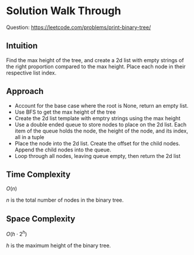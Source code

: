 # Solution Walk Through
Question: https://leetcode.com/problems/print-binary-tree/

## Intuition
Find the max height of the tree, and create a 2d list with empty strings of the right proportion compared to the max height.
Place each node in their respective list index.

## Approach
- Account for the base case where the root is None, return an empty list.
- Use BFS to get the max height of the tree
- Create the 2d list template with emptry strings using the max height
- Use a double ended queue to store nodes to place on the 2d list.
Each item of the queue holds the node, the height of the node, and its index, all in a tuple
- Place the node into the 2d list. Create the offset for the child nodes. Append the child nodes into the queue.
- Loop through all nodes, leaving queue empty, then return the 2d list

## Time Complexity
$O(n)$

$n$ is the total number of nodes in the binary tree.

## Space Complexity
$O(h \cdot 2^h)$

$h$ is the maximum height of the binary tree.